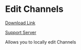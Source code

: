 # Edit Channels

[Download Link](https://OILYY.github.io/downloader/?plugin=EditChannels)

[Support Server](https://discord.gg/Y36CTWeCFE)

Allows you to locally edit Channels

